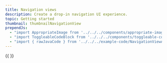 ```yaml
---
title: Navigation views
description: Create a drop-in navigation UI experience.
topic: Getting started
thumbnail: thumbnailNavigationView
prependJs:
  - "import AppropriateImage from '../../../components/appropriate-image'"
  - "import ToggleableCodeBlock from '../../../components/toggleable-code-block'"
  - "import { rawJavaCode } from '../../../example-code/NavigationViewActivity.js'"
---
```


<!-- Any notes about this example would go here.  -->

{{
  <ToggleableCodeBlock 
    java={rawJavaCode}
  />
}}
